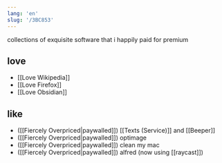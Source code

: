 ```yaml
---
lang: 'en'
slug: '/3BC853'
---
```


collections of exquisite software that i happily paid for premium

## love

- [[Love Wikipedia]]
- [[Love Firefox]]
- [[Love Obsidian]]

## like

- ([[Fiercely Overpriced|paywalled]]) [[Texts (Service)]] and [[Beeper]]
- ([[Fiercely Overpriced|paywalled]]) optimage
- ([[Fiercely Overpriced|paywalled]]) clean my mac
- ([[Fiercely Overpriced|paywalled]]) alfred (now using [[raycast]])
